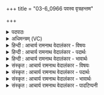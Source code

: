 +++
title = "03-6_0966 पवस्व वृत्रहन्तम"

+++
<details><summary>पदपाठः</summary>

प꣡व꣢꣯स्व। वृ꣣त्र꣡हन्त꣢मः। वृ꣣त्र। ह꣡न्त꣢꣯मः। उ꣣क्थे꣡भिः꣢। अ꣣नुमा꣡द्यः꣢। अ꣣नु। मा꣡द्यः꣢꣯। शु꣡चिः꣢꣯। पा꣣व꣢कः। अ꣡द्भु꣢꣯तः। अत्। भुतः। ९६६।
</details>

<details><summary>अधिमन्त्रम् (VC)</summary>

- पवमानः सोमः
- असितः काश्यपो देवलो वा
- गायत्री
- षड्जः
</details>

<details><summary>हिन्दी : आचार्य रामनाथ वेदालंकार - विषयः</summary>

अगले मन्त्र में पुनः परमात्मा से प्रार्थना करते हैं।
</details>

<details><summary>हिन्दी : आचार्य रामनाथ वेदालंकार - पदार्थः</summary>

पदार्थान्वयभाषाः -  हे सोम!हे रसागार,परमाह्लादक,जगदाधार परमेश्वर! (वृत्रहन्तमः)पापों को अतिशय नष्ट करनेवाले, (उक्थेभिः)स्तोत्रों से(अनुमाद्यः)प्रसन्न करने योग्य, (शुचिः)पवित्र, (पावकः)पवित्र करनेवाले, (अद्भुतः)आश्चर्यकारी गुण-कर्म-स्वभाववाले आप,हम उपासकों को(पवस्व)पवित्र कीजिए ॥६॥
</details>

<details><summary>हिन्दी : आचार्य रामनाथ वेदालंकार - भावार्थः</summary>

भावार्थभाषाः -  जो स्वयं पापों का सबसे बढ़कर विनाशक,पवित्र और अद्भुत है,वह अन्यों को भी निष्पाप,पवित्र अन्तःकरणवाला और अद्भुत क्यों न करे?॥६॥
</details>

<details><summary>संस्कृत : आचार्य रामनाथ वेदालंकार - विषयः</summary>

अथ पुनः परमात्मानं प्रार्थयते।
</details>

<details><summary>संस्कृत : आचार्य रामनाथ वेदालंकार - पदार्थः</summary>

पदार्थान्वयभाषाः -  हे सोम!हे रसागार परमाह्लादक जगदाधार परमेश! (वृत्रहन्तमः)पापानामतिशयेन हन्ता, (उक्थेभिः)स्तोत्रैः(अनुमाद्यः)प्रसादनीयः, (शुचिः)पवित्रः, (पावकः)पवित्रयिता, (अद्भुतः)आश्चर्यकरगुणकर्म-स्वभावः त्वम्(पवस्व)उपासकानस्मान् पुनीहि ॥६॥
</details>

<details><summary>संस्कृत : आचार्य रामनाथ वेदालंकार - भावार्थः</summary>

भावार्थभाषाः -  यः स्वयं पापानां हन्तृतमः पवित्रोऽद्भुतोऽस्ति सोऽन्यानपि निष्पापान् पवित्रान्तःकरणानद्भुतांश्च कुतो न कुर्यात्?॥६॥
</details>

<details><summary>संस्कृत : आचार्य रामनाथ वेदालंकार - पादटिप्पनी</summary>

टिप्पणी:   १.ऋ० ९।२४।६ ‘वृत्रहन्तमो॒क्थेभि॑’ इति पाठः।
</details>